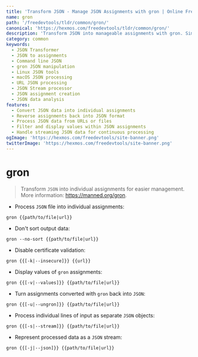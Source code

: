 ```yaml
---
title: 'Transform JSON - Manage JSON Assignments with gron | Online Free DevTools by Hexmos'
name: gron
path: '/freedevtools/tldr/common/gron/'
canonical: 'https://hexmos.com/freedevtools/tldr/common/gron/'
description: 'Transform JSON into manageable assignments with gron. Simplify JSON data handling and manipulation using command line. Free online tool, no registration required.'
category: common
keywords:
  - JSON Transformer
  - JSON to assignments
  - Command line JSON
  - gron JSON manipulation
  - Linux JSON tools
  - macOS JSON processing
  - URL JSON processing
  - JSON Stream processor
  - JSON assignment creation
  - JSON data analysis
features:
  - Convert JSON data into individual assignments
  - Reverse assignments back into JSON format
  - Process JSON data from URLs or files
  - Filter and display values within JSON assignments
  - Handle streaming JSON data for continuous processing
ogImage: 'https://hexmos.com/freedevtools/site-banner.png'
twitterImage: 'https://hexmos.com/freedevtools/site-banner.png'
---
```


# gron

> Transform `JSON` into individual assignments for easier management.
> More information: <https://manned.org/gron>.

- Process `JSON` file into individual assignments:

`gron {{path/to/file|url}}`

- Don't sort output data:

`gron --no-sort {{path/to/file|url}}`

- Disable certificate validation:

`gron {{[-k|--insecure]}} {{url}}`

- Display values of `gron` assignments:

`gron {{[-v|--values]}} {{path/to/file|url}}`

- Turn assignments converted with `gron` back into `JSON`:

`gron {{[-u|--ungron]}} {{path/to/file|url}}`

- Process individual lines of input as separate `JSON` objects:

`gron {{[-s|--stream]}} {{path/to/file|url}}`

- Represent processed data as a `JSON` stream:

`gron {{[-j|--json]}} {{path/to/file|url}}`
